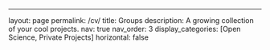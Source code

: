---
layout: page
permalink: /cv/
title: Groups
description: A growing collection of your cool projects.
nav: true
nav_order: 3
display_categories: [Open Science, Private Projects]
horizontal: false
